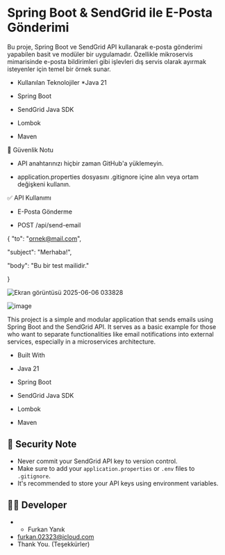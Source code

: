 #  Spring Boot & SendGrid ile E-Posta Gönderimi
Bu proje, Spring Boot ve SendGrid API kullanarak e-posta gönderimi yapabilen basit ve modüler bir uygulamadır. Özellikle mikroservis mimarisinde e-posta bildirimleri gibi işlevleri dış servis olarak ayırmak isteyenler için temel bir örnek sunar.

 * Kullanılan Teknolojiler
*Java 21

* Spring Boot

* SendGrid Java SDK

* Lombok

* Maven

 🔐 Güvenlik Notu
* API anahtarınızı hiçbir zaman GitHub'a yüklemeyin.

 * application.properties dosyasını .gitignore içine alın veya ortam değişkeni kullanın.

 ✅  API Kullanımı 
* E-Posta Gönderme

* POST /api/send-email

{
  "to":  "ornek@mail.com",
  
  "subject":  "Merhaba!",
  
  "body":  "Bu bir test mailidir."
  
}

![Ekran görüntüsü 2025-06-06 033828](https://github.com/user-attachments/assets/cbfd42cc-9fa8-4bd4-8d60-153f1f2620cf)

![image](https://github.com/user-attachments/assets/f53e2cf2-f094-4e89-b3c1-3908b0a46088)


This project is a simple and modular application that sends emails using Spring Boot and the SendGrid API. It serves as a basic example for those who want to separate functionalities like email notifications into external services, especially in a microservices architecture.

*  Built With

* Java 21

* Spring Boot

* SendGrid Java SDK

* Lombok

* Maven
## 🔐 Security Note

- Never commit your SendGrid API key to version control.
- Make sure to add your `application.properties` or `.env` files to `.gitignore`.
- It's recommended to store your API keys using environment variables.

## 👨‍💻 Developer

  * * Furkan Yanık   
* furkan.02323@icloud.com
* Thank You. (Teşekkürler)





